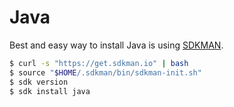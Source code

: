 # Java

Best and easy way to install Java is using [SDKMAN](https://sdkman.io/).

```bash
$ curl -s "https://get.sdkman.io" | bash
$ source "$HOME/.sdkman/bin/sdkman-init.sh"
$ sdk version
$ sdk install java
```

